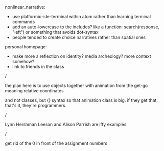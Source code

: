 nonlinear_narrative:
- use platformio-ide-terminal within atom rather than learning terminal commands
- add an auto-lowercase to the includes? like a function: search(response, "left") or something that avoids dot-syntax
- people tended to create choice narratives rather than spatial ones

personal homepage:
- make more a reflection on identity? media archeology? more context somehow?
- link to friends in the class

/

the plan here is to use objects together with animation from the get-go
meaning relative coordinates

and not classes, but {} syntax
so that animation class is big. if they get that, that's it, they're programmers.


/

Lynn Hershman Leeson and Alison Parrish are iffy examples


/

get rid of the 0 in front of the assignment numbers
